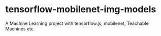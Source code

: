 # tensorflow-mobilenet-img-models
A Machine Learning project with tensorflow.js, mobilenet, Teachable Machines etc.
